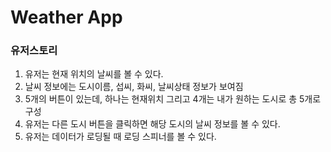 # Weather App

### 유저스토리

1. 유저는 현재 위치의 날씨를 볼 수 있다.
2. 날씨 정보에는 도시이름, 섭씨, 화씨, 날씨상태 정보가 보여짐
3. 5개의 버튼이 있는데, 하나는 현재위치 그리고 4개는 내가 원하는 도시로 총 5개로 구성
4. 유저는 다른 도시 버튼을 클릭하면 해당 도시의 날씨 정보를 볼 수 있다.
5. 유저는 데이터가 로딩될 때 로딩 스피너를 볼 수 있다.
